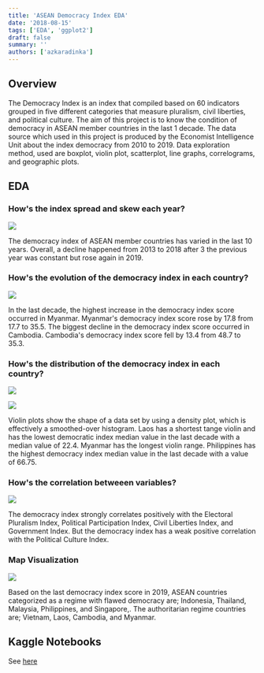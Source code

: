 ```yaml
---
title: 'ASEAN Democracy Index EDA'
date: '2018-08-15'
tags: ['EDA', 'ggplot2']
draft: false
summary: ''
authors: ['azkaradinka']
---
```


<TOCInline toc={props.toc} asDisclosure toHeading={3} />

## Overview

The Democracy Index is an index that compiled based on 60 indicators grouped in five different categories that measure pluralism, civil liberties, and political culture. The aim of this project is to know the condition of democracy in ASEAN member countries in the last 1 decade. The data source which used in this project is produced by the Economist Intelligence Unit about the index democracy from 2010 to 2019. Data exploration method, used are boxplot, violin plot, scatterplot, line graphs, correlograms, and geographic plots.

## EDA

### How's the index spread and skew each year?

![](/static/images/projects/asean-1.png)

The democracy index of ASEAN member countries has varied in the last 10 years. Overall, a decline happened from 2013 to 2018 after 3 the previous year was constant but rose again in 2019.

### How's the evolution of the democracy index  in each country?

![](/static/images/projects/asean-2.png)

In the last decade, the highest increase in the democracy index score occurred in Myanmar. Myanmar's democracy index score rose by 17.8 from 17.7 to 35.5. The biggest decline in the democracy index score occurred in Cambodia. Cambodia's democracy index score fell by 13.4 from 48.7 to 35.3.

### How's the distribution of the democracy index  in each country?

![](/static/images/projects/asean-3.png)

![](/static/images/projects/asean-median-df.png)

Violin plots show the shape of a data set by using a density plot, which is effectively a smoothed-over histogram. Laos has a shortest tange violin and has the lowest democratic index median value in the last decade with a median value of 22.4. Myanmar has the longest violin range. Philippines has the highest democracy index median value in the last decade with a value of 66.75.

### How's the correlation betweeen variables?

![](/static/images/projects/asean-4.png)

The democracy index strongly correlates positively with the Electoral Pluralism Index, Political Participation Index, Civil Liberties Index, and Government Index. But the democracy index has a weak positive correlation with the Political Culture Index.

### Map Visualization

![](/static/images/projects/asean-5.png)

Based on the last democracy index score in 2019, ASEAN countries categorized as a regime with flawed democracy are; Indonesia, Thailand, Malaysia, Philippines, and Singapore,. The authoritarian regime countries are; Vietnam, Laos, Cambodia, and Myanmar.

## Kaggle Notebooks

See [here](https://www.kaggle.com/code/aradinka/asean-democracy-index-eda)